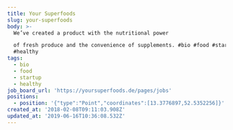 ```yaml
---
title: Your Superfoods
slug: your-superfoods
body: >-
  We’ve created a product with the nutritional power

  of fresh produce and the convenience of supplements. #bio #food #startup
  #healthy
tags:
  - bio
  - food
  - startup
  - healthy
job_board_url: 'https://yoursuperfoods.de/pages/jobs'
positions:
  - position: '{"type":"Point","coordinates":[13.3776897,52.5352256]}'
created_at: '2018-02-08T09:11:03.908Z'
updated_at: '2019-06-16T10:36:08.532Z'
---
```


